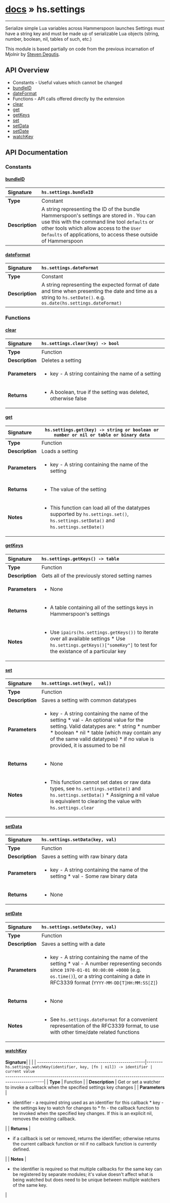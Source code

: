 # [docs](index.md) » hs.settings
---

Serialize simple Lua variables across Hammerspoon launches
Settings must have a string key and must be made up of serializable Lua objects (string, number, boolean, nil, tables of such, etc.)

This module is based partially on code from the previous incarnation of Mjolnir by [Steven Degutis](https://github.com/sdegutis/).


## API Overview
* Constants - Useful values which cannot be changed
 * [bundleID](#bundleid)
 * [dateFormat](#dateformat)
* Functions - API calls offered directly by the extension
 * [clear](#clear)
 * [get](#get)
 * [getKeys](#getkeys)
 * [set](#set)
 * [setData](#setdata)
 * [setDate](#setdate)
 * [watchKey](#watchkey)

## API Documentation

### Constants

#### [bundleID](#bundleid)
| <span style="float: left;">**Signature**</span> | <span style="float: left;">`hs.settings.bundleID` </span>                                                          |
| -----------------------------------------------------|---------------------------------------------------------------------------------------------------------|
| **Type**                                             | Constant |
| **Description**                                      | A string representing the ID of the bundle Hammerspoon's settings are stored in . You can use this with the command line tool `defaults` or other tools which allow access to the `User Defaults` of applications, to access these outside of Hammerspoon |

#### [dateFormat](#dateformat)
| <span style="float: left;">**Signature**</span> | <span style="float: left;">`hs.settings.dateFormat` </span>                                                          |
| -----------------------------------------------------|---------------------------------------------------------------------------------------------------------|
| **Type**                                             | Constant |
| **Description**                                      | A string representing the expected format of date and time when presenting the date and time as a string to `hs.setDate()`.  e.g. `os.date(hs.settings.dateFormat)` |

### Functions

#### [clear](#clear)
| <span style="float: left;">**Signature**</span> | <span style="float: left;">`hs.settings.clear(key) -> bool` </span>                                                          |
| -----------------------------------------------------|---------------------------------------------------------------------------------------------------------|
| **Type**                                             | Function |
| **Description**                                      | Deletes a setting |
| **Parameters**                                       | <ul><li>key - A string containing the name of a setting</li></ul> |
| **Returns**                                          | <ul><li>A boolean, true if the setting was deleted, otherwise false</li></ul> |

#### [get](#get)
| <span style="float: left;">**Signature**</span> | <span style="float: left;">`hs.settings.get(key) -> string or boolean or number or nil or table or binary data` </span>                                                          |
| -----------------------------------------------------|---------------------------------------------------------------------------------------------------------|
| **Type**                                             | Function |
| **Description**                                      | Loads a setting |
| **Parameters**                                       | <ul><li>key - A string containing the name of the setting</li></ul> |
| **Returns**                                          | <ul><li>The value of the setting</li></ul> |
| **Notes**                                            | <ul><li>This function can load all of the datatypes supported by <code>hs.settings.set()</code>, <code>hs.settings.setData()</code> and <code>hs.settings.setDate()</code></li></ul> |

#### [getKeys](#getkeys)
| <span style="float: left;">**Signature**</span> | <span style="float: left;">`hs.settings.getKeys() -> table` </span>                                                          |
| -----------------------------------------------------|---------------------------------------------------------------------------------------------------------|
| **Type**                                             | Function |
| **Description**                                      | Gets all of the previously stored setting names |
| **Parameters**                                       | <ul><li>None</li></ul> |
| **Returns**                                          | <ul><li>A table containing all of the settings keys in Hammerspoon's settings</li></ul> |
| **Notes**                                            | <ul><li>Use <code>ipairs(hs.settings.getKeys())</code> to iterate over all available settings * Use <code>hs.settings.getKeys()["someKey"]</code> to test for the existance of a particular key</li></ul> |

#### [set](#set)
| <span style="float: left;">**Signature**</span> | <span style="float: left;">`hs.settings.set(key[, val])` </span>                                                          |
| -----------------------------------------------------|---------------------------------------------------------------------------------------------------------|
| **Type**                                             | Function |
| **Description**                                      | Saves a setting with common datatypes |
| **Parameters**                                       | <ul><li>key - A string containing the name of the setting * val - An optional value for the setting. Valid datatypes are:   * string   * number   * boolean   * nil   * table (which may contain any of the same valid datatypes) * if no value is provided, it is assumed to be nil</li></ul> |
| **Returns**                                          | <ul><li>None</li></ul> |
| **Notes**                                            | <ul><li>This function cannot set dates or raw data types, see <code>hs.settings.setDate()</code> and <code>hs.settings.setData()</code> * Assigning a nil value is equivalent to clearing the value with <code>hs.settings.clear</code></li></ul> |

#### [setData](#setdata)
| <span style="float: left;">**Signature**</span> | <span style="float: left;">`hs.settings.setData(key, val)` </span>                                                          |
| -----------------------------------------------------|---------------------------------------------------------------------------------------------------------|
| **Type**                                             | Function |
| **Description**                                      | Saves a setting with raw binary data |
| **Parameters**                                       | <ul><li>key - A string containing the name of the setting * val - Some raw binary data</li></ul> |
| **Returns**                                          | <ul><li>None</li></ul> |

#### [setDate](#setdate)
| <span style="float: left;">**Signature**</span> | <span style="float: left;">`hs.settings.setDate(key, val)` </span>                                                          |
| -----------------------------------------------------|---------------------------------------------------------------------------------------------------------|
| **Type**                                             | Function |
| **Description**                                      | Saves a setting with a date |
| **Parameters**                                       | <ul><li>key - A string containing the name of the setting * val - A number representing seconds since <code>1970-01-01 00:00:00 +0000</code> (e.g. <code>os.time()</code>), or a string containing a date in RFC3339 format (<code>YYYY-MM-DD[T]HH:MM:SS[Z]</code>)</li></ul> |
| **Returns**                                          | <ul><li>None</li></ul> |
| **Notes**                                            | <ul><li>See <code>hs.settings.dateFormat</code> for a convenient representation of the RFC3339 format, to use with other time/date related functions</li></ul> |

#### [watchKey](#watchkey)
| <span style="float: left;">**Signature**</span> | <span style="float: left;">`hs.settings.watchKey(identifier, key, [fn | nil]) -> identifier | current value` </span>                                                          |
| -----------------------------------------------------|---------------------------------------------------------------------------------------------------------|
| **Type**                                             | Function |
| **Description**                                      | Get or set a watcher to invoke a callback when the specified settings key changes |
| **Parameters**                                       | <ul><li>identifier - a required string used as an identifier for this callback * key        - the settings key to watch for changes to * fn         - the callback function to be invoked when the specified key changes.  If this is an explicit nil, removes the existing callback.</li></ul> |
| **Returns**                                          | <ul><li>if a callback is set or removed, returns the identifier; otherwise returns the current callback function or nil if no callback function is currently defined.</li></ul> |
| **Notes**                                            | <ul><li>the identifier is required so that multiple callbacks for the same key can be registered by separate modules; it's value doesn't affect what is being watched but does need to be unique between multiple watchers of the same key.</li></ul> |

